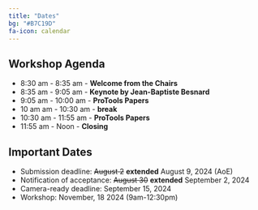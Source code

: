 ```yaml
---
title: "Dates"
bg: "#B7C19D"
fa-icon: calendar
---
```


## Workshop Agenda

- 8:30 am - 8:35 am - <b>Welcome from the Chairs</b> 
- 8:35 am - 9:05 am - <b>Keynote by Jean-Baptiste Besnard</b> 
- 9:05 am - 10:00 am - <b>ProTools Papers</b>
- 10 am am - 10:30 am - <b>break</b>
- 10:30 am - 11:55 am - <b>ProTools Papers</b>
- 11:55 am - Noon - <b>Closing</b>

## Important Dates 

- Submission deadline: <s>August 2</s> <b>extended</b> August 9, 2024 (AoE)
- Notification of acceptance: <s>August 30</s> <b>extended</b> September 2, 2024
- Camera-ready deadline: September 15, 2024
- Workshop: November, 18 2024 (9am-12:30pm)

